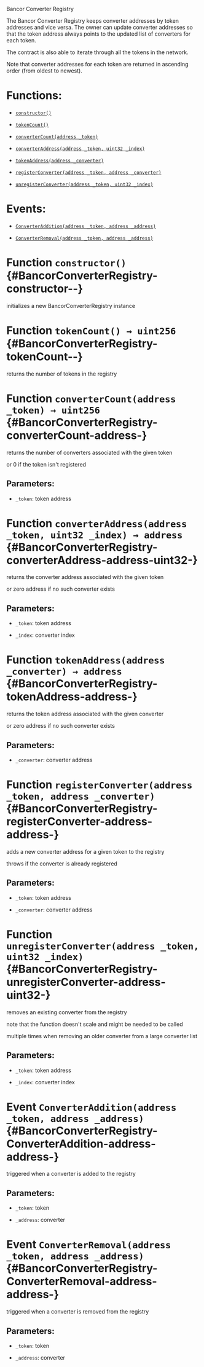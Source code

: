 Bancor Converter Registry

The Bancor Converter Registry keeps converter addresses by token addresses and vice versa. The owner can update converter addresses so that the token address always points to the updated list of converters for each token. 

The contract is also able to iterate through all the tokens in the network. 

Note that converter addresses for each token are returned in ascending order (from oldest to newest).

# Functions:

- [`constructor()`](#BancorConverterRegistry-constructor--)

- [`tokenCount()`](#BancorConverterRegistry-tokenCount--)

- [`converterCount(address _token)`](#BancorConverterRegistry-converterCount-address-)

- [`converterAddress(address _token, uint32 _index)`](#BancorConverterRegistry-converterAddress-address-uint32-)

- [`tokenAddress(address _converter)`](#BancorConverterRegistry-tokenAddress-address-)

- [`registerConverter(address _token, address _converter)`](#BancorConverterRegistry-registerConverter-address-address-)

- [`unregisterConverter(address _token, uint32 _index)`](#BancorConverterRegistry-unregisterConverter-address-uint32-)

# Events:

- [`ConverterAddition(address _token, address _address)`](#BancorConverterRegistry-ConverterAddition-address-address-)

- [`ConverterRemoval(address _token, address _address)`](#BancorConverterRegistry-ConverterRemoval-address-address-)

# Function `constructor()` {#BancorConverterRegistry-constructor--}

initializes a new BancorConverterRegistry instance

# Function `tokenCount() → uint256` {#BancorConverterRegistry-tokenCount--}

returns the number of tokens in the registry

# Function `converterCount(address _token) → uint256` {#BancorConverterRegistry-converterCount-address-}

returns the number of converters associated with the given token

or 0 if the token isn't registered

## Parameters:

- `_token`:   token address

# Function `converterAddress(address _token, uint32 _index) → address` {#BancorConverterRegistry-converterAddress-address-uint32-}

returns the converter address associated with the given token

or zero address if no such converter exists

## Parameters:

- `_token`:   token address

- `_index`:   converter index

# Function `tokenAddress(address _converter) → address` {#BancorConverterRegistry-tokenAddress-address-}

returns the token address associated with the given converter

or zero address if no such converter exists

## Parameters:

- `_converter`:   converter address

# Function `registerConverter(address _token, address _converter)` {#BancorConverterRegistry-registerConverter-address-address-}

adds a new converter address for a given token to the registry

throws if the converter is already registered

## Parameters:

- `_token`:       token address

- `_converter`:   converter address

# Function `unregisterConverter(address _token, uint32 _index)` {#BancorConverterRegistry-unregisterConverter-address-uint32-}

removes an existing converter from the registry

note that the function doesn't scale and might be needed to be called

multiple times when removing an older converter from a large converter list

## Parameters:

- `_token`:   token address

- `_index`:   converter index

# Event `ConverterAddition(address _token, address _address)` {#BancorConverterRegistry-ConverterAddition-address-address-}

triggered when a converter is added to the registry

## Parameters:

- `_token`:   token

- `_address`: converter

# Event `ConverterRemoval(address _token, address _address)` {#BancorConverterRegistry-ConverterRemoval-address-address-}

triggered when a converter is removed from the registry

## Parameters:

- `_token`:   token

- `_address`: converter
